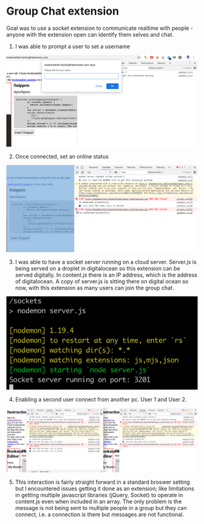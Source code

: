 # Group Chat extension

Goal was to use a socket extension to communicate realtime with people - anyone with the extension open can identify them selves and chat.

1. I was able to prompt a user to set a username

![groupchat1](groupchat1.png)

2. Once connected, set an online status

![groupchat2](groupchat2.png)

3. I was able to have a socket server running on a cloud server. Server.js is being served on a droplet in digitalocean so this extension can be served digitally. In content.js there is an IP address, which is the address of digitalocean. A copy of server.js is sitting there on digital ocean so now, with this extension as many users can join the group chat.

![groupchat3](groupchat3.png)

4. Enabling a second user connect from another pc. User 1 and User 2. 

![groupchat4](groupchat4.png)

5. This interaction is fairly straight forward in a standard broswer setting but I encountered issues getting it done as an extension; like limitations in getting multiple javascript libraries (jQuery, Socket) to operate in content.js even when included in an array. The only problem is the message is not being sent to multiple people in a group but they can connect, i.e. a connection is there but messages are not functional.
